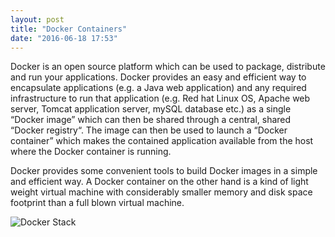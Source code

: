 ```yaml
---
layout: post
title: "Docker Containers"
date: "2016-06-18 17:53"
---
```


Docker is an open source platform which can be used to package, distribute and run your applications. Docker provides an easy and efficient way to encapsulate applications (e.g. a Java web application) and any required infrastructure to run that application (e.g. Red hat Linux OS, Apache web server, Tomcat application server, mySQL database etc.) as a single “Docker image” which can then be shared through a central, shared “Docker registry“. The image can then be used to launch a “Docker container” which makes the contained application available from the host where the Docker container is running.

Docker provides some convenient tools to build Docker images in a simple and efficient way. A Docker container on the other hand is a kind of light weight virtual machine with considerably smaller memory and disk space footprint than a full blown virtual machine.

![Docker Stack]({{site.url}}/images/2016/06/docker.png)
